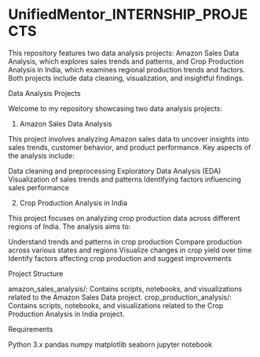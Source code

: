 # UnifiedMentor_INTERNSHIP_PROJECTS
This repository features two data analysis projects: Amazon Sales Data Analysis, which explores sales trends and patterns, and Crop Production Analysis in India, which examines regional production trends and factors. Both projects include data cleaning, visualization, and insightful findings.


Data Analysis Projects

Welcome to my repository showcasing two data analysis projects:

1. Amazon Sales Data Analysis

This project involves analyzing Amazon sales data to uncover insights into sales trends, customer behavior, and product performance. Key aspects of the analysis include:

Data cleaning and preprocessing
Exploratory Data Analysis (EDA)
Visualization of sales trends and patterns
Identifying factors influencing sales performance

2. Crop Production Analysis in India

This project focuses on analyzing crop production data across different regions of India. The analysis aims to:

Understand trends and patterns in crop production
Compare production across various states and regions
Visualize changes in crop yield over time
Identify factors affecting crop production and suggest improvements

Project Structure

amazon_sales_analysis/: Contains scripts, notebooks, and visualizations related to the Amazon Sales Data project.
crop_production_analysis/: Contains scripts, notebooks, and visualizations related to the Crop Production Analysis in India project.

Requirements

Python 3.x
pandas
numpy
matplotlib
seaborn
jupyter notebook
